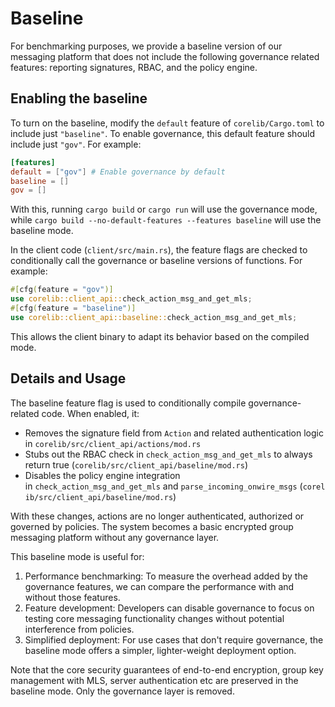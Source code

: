 # Baseline

For benchmarking purposes, we provide a baseline version of our messaging
platform that does not include the following governance related features:
reporting signatures, RBAC, and the policy engine.

## Enabling the baseline

To turn on the baseline, modify the `default` feature of `corelib/Cargo.toml` to include just `"baseline"`. To enable governance, this default feature
should include just `"gov"`. For example:

```toml
[features]
default = ["gov"] # Enable governance by default
baseline = [] 
gov = []
```

With this, running `cargo build` or `cargo run` will use the governance mode, while `cargo build --no-default-features --features baseline` will use the baseline mode.

In the client code (`client/src/main.rs`), the feature flags are checked to conditionally call the governance or baseline versions of functions. For example:

```rust
#[cfg(feature = "gov")]
use corelib::client_api::check_action_msg_and_get_mls;
#[cfg(feature = "baseline")]
use corelib::client_api::baseline::check_action_msg_and_get_mls;
```

This allows the client binary to adapt its behavior based on the compiled mode.

## Details and Usage

The baseline feature flag is used to conditionally compile governance-related code. When enabled, it:

- Removes the signature field from `Action` and related authentication logic in `corelib/src/client_api/actions/mod.rs`
- Stubs out the RBAC check in `check_action_msg_and_get_mls` to always return true (`corelib/src/client_api/baseline/mod.rs`)
- Disables the policy engine integration in `check_action_msg_and_get_mls` and `parse_incoming_onwire_msgs` (`corelib/src/client_api/baseline/mod.rs`)

With these changes, actions are no longer authenticated, authorized or governed by policies. The system becomes a basic encrypted group messaging platform without any governance layer.

This baseline mode is useful for:

1. Performance benchmarking: To measure the overhead added by the governance features, we can compare the performance with and without those features.
2. Feature development: Developers can disable governance to focus on testing core messaging functionality changes without potential interference from policies.
3. Simplified deployment: For use cases that don't require governance, the baseline mode offers a simpler, lighter-weight deployment option.

Note that the core security guarantees of end-to-end encryption, group key management with MLS, server authentication etc are preserved in the baseline mode. Only the governance layer is removed.